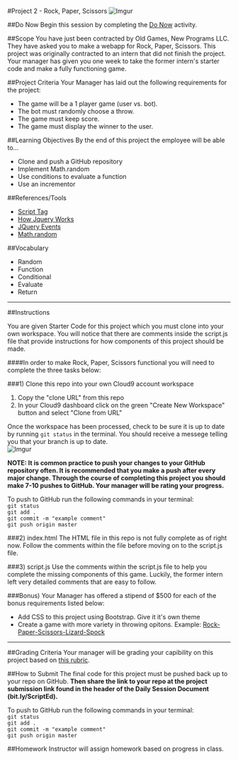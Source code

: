 #Project 2 - Rock, Paper, Scissors
![Imgur](http://i.imgur.com/Gpy0Lkw.jpg)


##Do Now 
Begin this session by completing the [Do Now](https://docs.google.com/forms/d/1ldkyzfapSN2xcHRdbFl89tcP0nXx0VX4CZOPONR3Xao/viewform) activity.

##Scope
You have just been contracted by Old Games, New Programs LLC. They have asked you to make a webapp for Rock, Paper, Scissors. This project was originally contracted to an intern that did not finish the project. Your manager has given you one week to take the former intern's starter code and make a fully functioning game.  

##Project Criteria
Your Manager has laid out the following requirements for the project: 

* The game will be a 1 player game (user vs. bot).
* The bot must randomly choose a throw.
* The game must keep score.
* The game must display the winner to the user.

##Learning Objectives
By the end of this project the employee will be able to...

* Clone and push a GitHub repository
* Implement Math.random
* Use conditions to evaluate a function
* Use an incrementor

##References/Tools
* [Script Tag](http://javascript.crockford.com/script.html)
* [How Jquery Works](http://learn.jquery.com/about-jquery/how-jquery-works/)
* [JQuery Events](http://api.jquery.com/category/events/)
* [Math.random](https://developer.mozilla.org/en-US/docs/Web/JavaScript/Reference/Global_Objects/Math/random)
 
##Vocabulary

* Random
* Function
* Conditional
* Evaluate 
* Return 

***
##Instructions

You are given Starter Code for this project which you must clone into your own workspace.
You will notice that there are comments inside the script.js file that provide instructions for how components of this project should be made.  

####In order to make Rock, Paper, Scissors functional you will need to complete the three tasks below:

###1) Clone this repo into your own Cloud9 account workspace
1. Copy the "clone URL" from this repo
2. In your Cloud9 dashboard click on the green "Create New Workspace" button and select "Clone from URL"

Once the workspace has been processed, check to be sure it is up to date by running ` git status ` in the terminal. You should receive a messege telling you that your branch is up to date.   
![Imgur](http://i.imgur.com/RKdsduL.png)

**NOTE: It is common practice to push your changes to your GitHub repository often. It is recommended that you make a push after every major change. Through the course of completing this project you should make 7-10 pushes to GitHub. Your manager will be rating your progress.**

To push to GitHub run the following commands in your terminal:  
`git status`  
`git add .`  
`git commit -m "example comment"`  
`git push origin master`


###2) index.html
The HTML file in this repo is not fully complete as of right now. Follow the comments within the file before moving on to the script.js file.

###3) script.js
Use the comments within the script.js file to help you complete the missing components of this game. Luckily, the former intern left very detailed comments that are easy to follow.

###Bonus) 
Your Manager has offered a stipend of $500 for each of the bonus requirements listed below: 

* Add CSS to this project using Bootstrap. Give it it's own theme
* Create a game with more variety in throwing opitons. Example: [Rock-Paper-Scissors-Lizard-Spock](http://en.wikipedia.org/wiki/Rock-paper-scissors-lizard-Spock) 
***

##Grading Criteria
Your manager will be grading your capibility on this project based on [this rubric](/assessment.md).

##How to Submit
The final code for this project must be pushed back up to your repo on GitHub. **Then share the link to your repo at the project submission link found in the header of the Daily Session Document (bit.ly/ScriptEd).**  

To push to GitHub run the following commands in your terminal:  
`git status`  
`git add .`  
`git commit -m "example comment"`  
`git push origin master`

##Homework
Instructor will assign homework based on progress in class.



